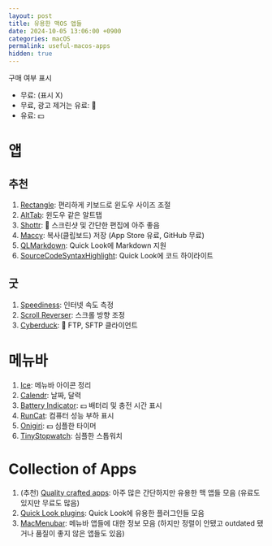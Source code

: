 ```yaml
---
layout: post
title: 유용한 맥OS 앱들
date: 2024-10-05 13:06:00 +0900
categories: macOS
permalink: useful-macos-apps
hidden: true
---
```


구매 여부 표시
* 무료: (표시 X)
* 무료, 광고 제거는 유료: 📣
* 유료: 💵

# 앱

## 추천
1. [Rectangle](https://rectangleapp.com/): 편리하게 키보드로 윈도우 사이즈 조절
2. [AltTab](https://alt-tab-macos.netlify.app/): 윈도우 같은 알트탭
3. [Shottr](https://shottr.cc/): 📣 스크린샷 및 간단한 편집에 아주 좋음
4. [Maccy](https://github.com/p0deje/Maccy): 복사(클립보드) 저장 (App Store 유료, GitHub 무료)
5. [QLMarkdown](https://github.com/sbarex/QLMarkdown): Quick Look에 Markdown 지원
6. [SourceCodeSyntaxHighlight](https://github.com/sbarex/SourceCodeSyntaxHighlight): Quick Look에 코드 하이라이트

## 굿

1. [Speediness](https://sindresorhus.com/speediness): 인터넷 속도 측정
2. [Scroll Reverser](https://pilotmoon.com/scrollreverser/): 스크롤 방향 조정
3. [Cyberduck](https://cyberduck.io/download/): 📣 FTP, SFTP 클라이언트

# 메뉴바

1. [Ice](https://github.com/jordanbaird/Ice): 메뉴바 아이콘 정리
2. [Calendr](https://github.com/pakerwreah/Calendr): 날짜, 달력
3. [Battery Indicator](https://sindresorhus.com/battery-indicator): 💵 배터리 및 충전 시간 표시
4. [RunCat](https://kyome.io/runcat/index.html?lang=en): 컴퓨터 성능 부하 표시
5. [Onigiri](https://apps.apple.com/us/app/onigiri-minimal-timer/id1639917298?mt=12): 💵 심플한 타이머
6. [TinyStopwatch](https://apps.apple.com/us/app/tinystopwatch/id1447754003?mt=12): 심플한 스톱워치

# Collection of Apps

1. (추천) [Quality crafted apps](https://sindresorhus.com/apps): 아주 많은 간단하지만 유용한 맥 앱들 모음 (유료도 있지만 무료도 많음)
2. [Quick Look plugins](https://github.com/sindresorhus/quick-look-plugins): Quick Look에 유용한 플러그인들 모음
3. [MacMenubar](https://macmenubar.com/): 메뉴바 앱들에 대한 정보 모음 (하지만 정렬이 안됐고 outdated 됐거나 품질이 좋지 않은 앱들도 있음)
